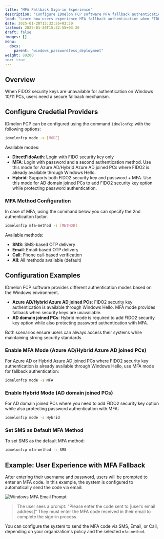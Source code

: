 ```yaml
---
title: "MFA Fallback Sign-in Experience"
description: "Configure IDmelon FCP software MFA fallback authentication when FIDO2 security keys are unavailable, using OTP over SMS, Email, and Call methods."
lead: "Learn how users experience MFA fallback authentication when FIDO2 security keys are not available and how to configure the fallback options."
date: 2025-01-20T15:32:55+03:30
lastmod: 2025-01-20T15:32:55+03:30
draft: false
images: []
menu:
  docs:
    parent: "windows_passwordless_deployment"
weight: 89200
toc: true
---
```


## Overview

When FIDO2 security keys are unavailable for authentication on Windows 10/11 PCs, users need a secure fallback mechanism.

## Configure Credetial Providers

IDmelon FCP can be configured using the command `idmelonfcp` with the following options:

```bash
idmelonfcp mode -s [MODE]
```

Available modes:

- **DirectFidoAuth**: Login with FIDO security key only
- **MFA**: Login with password and a second authentication method. Use this mode for Azure AD/Hybrid Azure AD joined PCs where FIDO2 is already available through Windows Hello.
- **Hybrid**: Supports both FIDO2 security key and password + MFA. Use this mode for AD domain joined PCs to add FIDO2 security key option while protecting password authentication.

### MFA Method Configuration

In case of MFA, using the command below you can specify the 2nd authenticaiton factor.

```bash
idmelonfcp mfa-method -s [METHOD]
```

Available methods:

- **SMS**: SMS-based OTP delivery
- **Email**: Email-based OTP delivery  
- **Call**: Phone call-based verification
- **All**: All methods available (default)

## Configuration Examples

 IDmelon FCP software provides different authentication modes based on the Windows environment.

- **Azure AD/Hybrid Azure AD joined PCs**: FIDO2 security key authentication is available through Windows Hello. MFA mode provides fallback when security keys are unavailable.
- **AD domain joined PCs**: Hybrid mode is required to add FIDO2 security key option while also protecting password authentication with MFA.

Both scenarios ensure users can always access their systems while maintaining strong security standards.

### Enable MFA Mode (Azure AD/Hybrid Azure AD joined PCs)

For Azure AD or Hybrid Azure AD joined PCs where FIDO2 security key authentication is already available through Windows Hello, use MFA mode for fallback authentication:

```bash
idmelonfcp mode -s MFA
```

### Enable Hybrid Mode (AD domain joined PCs)

For AD domain joined PCs where you need to add FIDO2 security key option while also protecting password authentication with MFA:

```bash
idmelonfcp mode -s Hybrid
```

### Set SMS as Default MFA Method

To set SMS as the default MFA method:

```bash
idmelonfcp mfa-method -s SMS
```

## Example: User Experience with MFA Fallback

After entering their username and password, users will be prompted to enter an MFA code. In this example, the system is configured to automatically send the code via email:

![Windows MFA Email Prompt](/images/vendor/DirectoryServicesIntegration/FCP/mfa-fallback-email-example.png)

> The user sees a prompt:
> "Please enter the code sent to [user’s email address]"
> They must enter the MFA code received in their email to complete the sign-in process.

You can configure the system to send the MFA code via SMS, Email, or Call, depending on your organization's policy and the selected `mfa-method`.